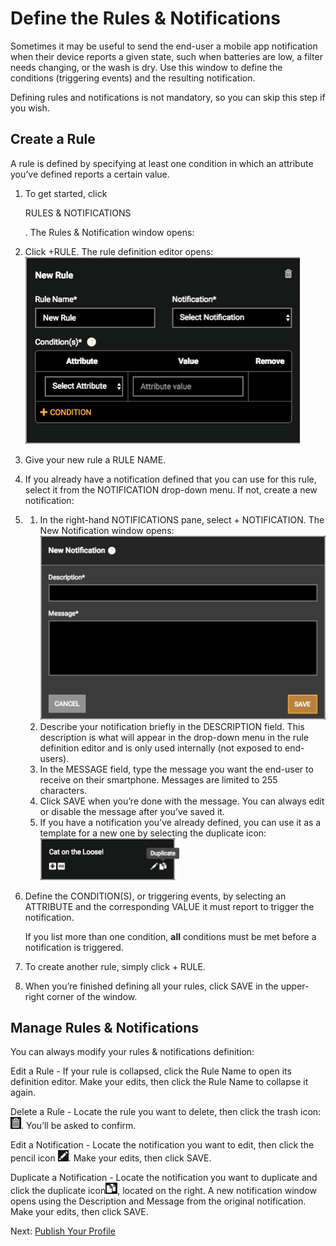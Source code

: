 # Define the Rules & Notifications

Sometimes it may be useful to send the end-user a mobile app notification when their device reports a given state, such when batteries are low, a filter needs changing, or the wash is dry. Use this window to define the conditions (triggering events) and the resulting notification.

Defining rules and notifications is not mandatory, so you can skip this step if you wish.

## Create a Rule

A rule is defined by specifying at least one condition in which an attribute you’ve defined reports a certain value.

1. To get started, click

    

   RULES & NOTIFICATIONS

   . The Rules & Notification window opens:

   

   

2. Click +RULE. The rule definition editor opens:![Create New Rule](img/NewRule.png)

3. Give your new rule a RULE NAME.

4. If you already have a notification defined that you can use for this rule, select it from the NOTIFICATION drop-down menu. If not, create a new notification:

5. 1. In the right-hand NOTIFICATIONS pane, select + NOTIFICATION. The New Notification window opens:![Create New Notification](img/NewNotification.png)
   2. Describe your notification briefly in the DESCRIPTION field. This description is what will appear in the drop-down menu in the rule definition editor and is only used internally (not exposed to end-users).
   3. In the MESSAGE field, type the message you want the end-user to receive on their smartphone. Messages are limited to 255 characters.
   4. Click SAVE when you’re done with the message. You can always edit or disable the message after you’ve saved it.
   5. If you have a notification you’ve already defined, you can use it as a template for a new one by selecting the duplicate icon:![img](img/DupNotification.png)

6. Define the CONDITION(S), or triggering events, by selecting an ATTRIBUTE and the corresponding VALUE it must report to trigger the notification.

   If you list more than one condition, **all** conditions must be met before a notification is triggered.

   

7. To create another rule, simply click + RULE.

8. When you’re finished defining all your rules, click SAVE in the upper-right corner of the window.

## Manage Rules & Notifications

You can always modify your rules & notifications definition:

Edit a Rule - If your rule is collapsed, click the Rule Name to open its definition editor. Make your edits, then click the Rule Name to collapse it again.

Delete a Rule - Locate the rule you want to delete, then click the trash icon:![Trash Icon](img/TrashIconWhite.png). You’ll be asked to confirm.

Edit a Notification - Locate the notification you want to edit, then click the pencil icon ![Pencil Icon](img/PencilIconWhite.png). Make your edits, then click SAVE.

Duplicate a Notification - Locate the notification you want to duplicate and click the duplicate icon![img](img/DupIcon.png), located on the right. A new notification window opens using the Description and Message from the original notification. Make your edits, then click SAVE.

 Next: [Publish Your Profile](https://afero-devdocs.readthedocs.io/en/latest/Publish)